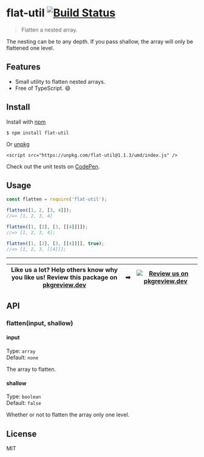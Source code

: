 # flat-util [![Build Status](https://travis-ci.com/jonkemp/flat-util.svg?branch=master)](https://travis-ci.com/jonkemp/flat-util)

> Flatten a nested array.

The nesting can be to any depth. If you pass shallow, the array will only be flattened one level. 

## Features

- Small utility to flatten nested arrays.
- Free of TypeScript. 😄


## Install

Install with [npm](https://npmjs.org/package/flat-util)

```
$ npm install flat-util
```

Or [unpkg](https://unpkg.com/flat-util/)

```
<script src="https://unpkg.com/flat-util@1.1.3/umd/index.js" />
```

Check out the unit tests on [CodePen](https://codepen.io/jonkemp/full/YzPBmwz).

## Usage

```js
const flatten = require('flat-util');

flatten([1, 2, [3, 4]]);
//=> [1, 2, 3, 4]

flatten([1, [2], [3, [[4]]]]);
//=> [1, 2, 3, 4];

flatten([1, [2], [3, [[4]]]], true);
//=> [1, 2, 3, [[4]]];
```

---
| **Like us a lot?** Help others know why you like us! **Review this package on [pkgreview.dev](https://pkgreview.dev/npm/flat-util)** | ➡   | [![Review us on pkgreview.dev](https://i.ibb.co/McjVMfb/pkgreview-dev.jpg)](https://pkgreview.dev/npm/flat-util) |
| ----------------------------------------------------------------------------------------------------------------------------------------- | --- | --------------------------------------------------------------------------------------------------------------------- |

## API

### flatten(input, shallow)

#### input

Type: `array`  
Default: `none`

The array to flatten.

#### shallow

Type: `boolean`  
Default: `false`

Whether or not to flatten the array only one level.

## License

MIT
